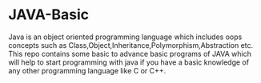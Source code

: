 # JAVA-Basic
Java is an object oriented programming language which includes oops concepts such as Class,Object,Inheritance,Polymorphism,Abstraction etc. This repo contains some basic to advance basic programs of JAVA which will help to start programming with java if you have a basic knowledge of any other programming language like C or C++.

